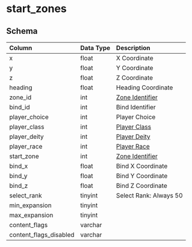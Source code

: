 # start_zones

## Schema
| Column | Data Type | Description |
| :--- | :--- | :--- |
| x | float | X Coordinate |
| y | float | Y Coordinate |
| z | float | Z Coordinate |
| heading | float | Heading Coordinate |
| zone_id | int | [Zone Identifier](../../../../server/zones/zone-list) |
| bind_id | int | Bind Identifier |
| player_choice | int | Player Choice |
| player_class | int | [Player Class](../../../../server/player/class-list) |
| player_deity | int | [Player Deity](../../../../server/player/deity-list) |
| player_race | int | [Player Race](../../../../server/npc/race-list) |
| start_zone | int | [Zone Identifier](../../../../server/zones/zone-list) |
| bind_x | float | Bind X Coordinate |
| bind_y | float | Bind Y Coordinate |
| bind_z | float | Bind Z Coordinate |
| select_rank | tinyint | Select Rank: Always 50 |
| min_expansion | tinyint |  |
| max_expansion | tinyint |  |
| content_flags | varchar |  |
| content_flags_disabled | varchar |  |

